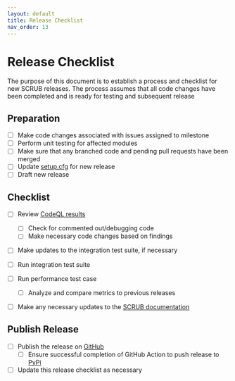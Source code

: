 ```yaml
---
layout: default
title: Release Checklist
nav_order: 13
---
```


# Release Checklist
The purpose of this document is to establish a process and checklist for new SCRUB releases. The process assumes that
all code changes have been completed and is ready for testing and subsequent release

## Preparation
- [ ] Make code changes associated with issues assigned to milestone
- [ ] Perform unit testing for affected modules
- [ ] Make sure that any branched code and pending pull requests have been merged
- [ ] Update [setup.cfg](https://github.com/nasa/scrub/blob/master/setup.cfg) for new release
- [ ] Draft new release

## Checklist
- [ ] Review [CodeQL results](https://github.com/nasa/scrub/security/code-scanning)
    - [ ] Check for commented out/debugging code
    - [ ] Make necessary code changes based on findings
- [ ] Make updates to the integration test suite, if necessary
- [ ] Run integration test suite
- [ ] Run performance test case
    - [ ] Analyze and compare metrics to previous releases
- [ ] Make any necessary updates to the [SCRUB documentation](https://nasa.github.io/scrub)


## Publish Release
- [ ] Publish the release on [GitHub](https://github.com/nasa/scrub/releases)
    - [ ] Ensure successful completion of GitHub Action to push release to [PyPi](https://pypi.org/project/nasa-scrub/)
- [ ] Update this release checklist as necessary
